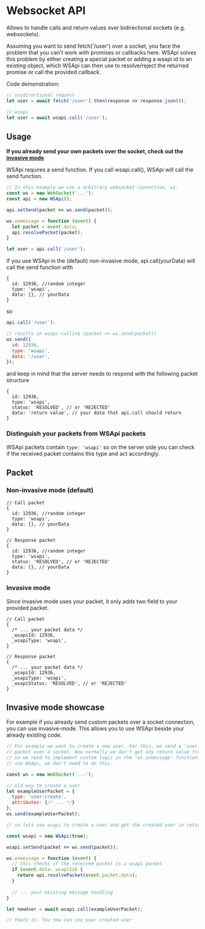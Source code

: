 # Websocket API

Allows to handle calls and return values over bidirectional sockets (e.g. websockets).

Assuming you want to send fetch('/user') over a socket, you face the problem that you can't work with promises or callbacks here. WSApi solves this problem by either creating a special packet or adding a wsapi id to an existing object, which WSApi can then use to resolve/reject the returned promise or call the provided callback.

Code demonstration:

```js
// unidirectional request
let user = await fetch('/user').then(response => response.json());

// wsapi
let user = await wsapi.call('/user');
```

## Usage

**If you already send your own packets over the socket, check out the [invasive mode](#invasive-mode-showcase)**

WSApi requires a send function. If you call wsapi.call(), WSApi will call the send function.

```js
// In this example we use a arbitrary websocket connection, ws.
const ws = new WebSocket('...');
const api = new WSApi();

api.setSend(packet => ws.send(packet));

ws.onmessage = function (event) { 
  let packet = event.data;
  api.resolvePacket(packet);
}

let user = api.call('/user');
```

If you use WSApi in the (default) non-invasive mode, api.call(yourData) will call the send function with
```json5
{
  id: 12936, //random integer
  type: 'wsapi',
  data: {}, // yourData
}
```

so

```js
api.call('/user');

// results in wsapi calling (packet => ws.send(packet))
ws.send({
  id: 12936,
  type: 'wsapi',
  data: '/user',
});
```

and keep in mind that the server needs to respond with the following packet structure
```json5
{
  id: 12936,
  type: 'wsapi',
  status: 'RESOLVED', // or 'REJECTED'
  data: 'return value', // your data that api.call should return
}
```

### Distinguish your packets from WSApi packets

WSApi packets contain `type: 'wsapi'` so on the server side you can check if the received packet contains this type and act accordingly.

## Packet

### Non-invasive mode (default)

```json5
// Call packet
{
  id: 12936, //random integer
  type: 'wsapi',
  data: {}, // yourData
}
```

```json5
// Response packet
{
  id: 12936, //random integer
  type: 'wsapi',
  status: 'RESOLVED', // or 'REJECTED'
  data: {}, // yourData
}
```

### Invasive mode

Since invasive mode uses your packet, it only adds two field to your provided packet.

```json5
// Call packet
{
  /* ... your packet data */
  _wsapiId: 12936,
  _wsapiType: 'wsapi',
}
```

```json5
// Response packet
{
  /* ... your packet data */
  _wsapiId: 12936,
  _wsapiType: 'wsapi',
  _wsapiStatus: 'RESOLVED', // or 'REJECTED'
}
```

## Invasive mode showcase

For example if you already send custom packets over a socket connection, you can use invasive-mode. This allows you to use WSApi beside your already existing code.

```js
// For example we want to create a new user. For this, we send a 'user:create'
// packet over a socket. Now normally we don't get any return value from 'ws.send'
// so we need to implement custom logic in the 'ws.onmessage' function. If we
// use WSApi, we don't need to do this.

const ws = new WebSocket('...');

// old way to create a user
let exampleUserPacket = {
  type: 'user:create',
  attributes: {/* ... */}
};
ws.send(exampleUserPacket);

// so lets use wsapi to create a user and get the created user in return

const wsapi = new WSApi(true);

wsapi.setSend(packet => ws.send(packet));

ws.onmessage = function (event) {
  // this checks if the received packet is a wsapi packet
  if (event.data._wsapiId) {
    return api.resolvePacket(event.packet.data);
  }
  
  // ... your existing message handling
}

let newUser = await wsapi.call(exampleUserPacket);

// thats it. You now can use your created user
```